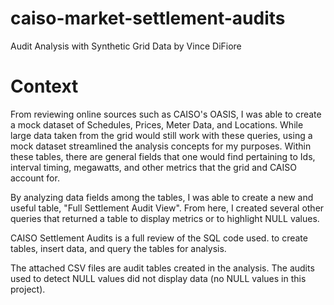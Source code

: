 # caiso-market-settlement-audits
Audit Analysis with Synthetic Grid Data by Vince DiFiore

# Context

From reviewing online sources such as CAISO's OASIS, I was able to create a mock dataset of Schedules, Prices, Meter Data, and Locations. While large data taken from the grid would still work with these queries, using a mock dataset streamlined the analysis concepts for my purposes. Within these tables, there are general fields that one would find pertaining to Ids, interval timing, megawatts, and other metrics that the grid and CAISO account for.

By analyzing data fields among the tables, I was able to create a new and useful table, "Full Settlement Audit View". From here, I created several other queries that returned a table to display metrics or to highlight NULL values. 

CAISO Settlement Audits is a full review of the SQL code used. to create tables, insert data, and query the tables for analysis. 

The attached CSV files are audit tables created in the analysis. The audits used to detect NULL values did not display data (no NULL values in this project).


